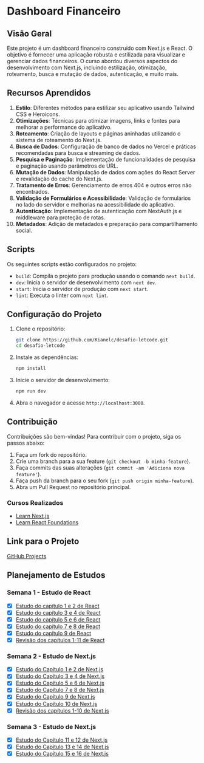 # Dashboard Financeiro

## Visão Geral

Este projeto é um dashboard financeiro construído com Next.js e React. O objetivo é fornecer uma aplicação robusta e estilizada para visualizar e gerenciar dados financeiros. O curso abordou diversos aspectos do desenvolvimento com Next.js, incluindo estilização, otimização, roteamento, busca e mutação de dados, autenticação, e muito mais.

## Recursos Aprendidos

1. **Estilo**: Diferentes métodos para estilizar seu aplicativo usando Tailwind CSS e Heroicons.
2. **Otimizações**: Técnicas para otimizar imagens, links e fontes para melhorar a performance do aplicativo.
3. **Roteamento**: Criação de layouts e páginas aninhadas utilizando o sistema de roteamento do Next.js.
4. **Busca de Dados**: Configuração de banco de dados no Vercel e práticas recomendadas para busca e streaming de dados.
5. **Pesquisa e Paginação**: Implementação de funcionalidades de pesquisa e paginação usando parâmetros de URL.
6. **Mutação de Dados**: Manipulação de dados com ações do React Server e revalidação do cache do Next.js.
7. **Tratamento de Erros**: Gerenciamento de erros 404 e outros erros não encontrados.
8. **Validação de Formulários e Acessibilidade**: Validação de formulários no lado do servidor e melhorias na acessibilidade do aplicativo.
9. **Autenticação**: Implementação de autenticação com NextAuth.js e middleware para proteção de rotas.
10. **Metadados**: Adição de metadados e preparação para compartilhamento social.

## Scripts

Os seguintes scripts estão configurados no projeto:

- `build`: Compila o projeto para produção usando o comando `next build`.
- `dev`: Inicia o servidor de desenvolvimento com `next dev`.
- `start`: Inicia o servidor de produção com `next start`.
- `lint`: Executa o linter com `next lint`.

## Configuração do Projeto

1. Clone o repositório:

   ```bash
   git clone https://github.com/Kianelc/desafio-letcode.git
   cd desafio-letcode
   ```

2. Instale as dependências:

   ```bash
   npm install
   ```

3. Inicie o servidor de desenvolvimento:

   ```bash
   npm run dev
   ```

4. Abra o navegador e acesse `http://localhost:3000`.

## Contribuição

Contribuições são bem-vindas! Para contribuir com o projeto, siga os passos abaixo:

1. Faça um fork do repositório.
2. Crie uma branch para a sua feature (`git checkout -b minha-feature`).
3. Faça commits das suas alterações (`git commit -am 'Adiciona nova feature'`).
4. Faça push da branch para o seu fork (`git push origin minha-feature`).
5. Abra um Pull Request no repositório principal.

### Cursos Realizados

- [Learn Next.js](https://nextjs.org/learn)
- [Learn React Foundations](https://nextjs.org/learn/react-foundations)

## Link para o Projeto

[GitHub Projects](https://github.com/users/Kianelc/projects/2)

## Planejamento de Estudos

### Semana 1 - Estudo de React

- [x] [Estudo do capítulo 1 e 2 de React](https://github.com/Kianelc/desafio-letcode/issues/1)
- [x] [Estudo do capítulo 3 e 4 de React](https://github.com/Kianelc/desafio-letcode/issues/2)
- [x] [Estudo do capítulo 5 e 6 de React](https://github.com/Kianelc/desafio-letcode/issues/3)
- [x] [Estudo do capítulo 7 e 8 de React](https://github.com/Kianelc/desafio-letcode/issues/4)
- [x] [Estudo do capítulo 9 de React](https://github.com/Kianelc/desafio-letcode/issues/5)
- [x] [Revisão dos capítulos 1-11 de React](https://github.com/Kianelc/desafio-letcode/issues/6)

### Semana 2 - Estudo de Next.js

- [x] [Estudo do Capítulo 1 e 2 de Next.js](https://github.com/Kianelc/desafio-letcode/issues/7)
- [x] [Estudo do Capítulo 3 e 4 de Next.js](https://github.com/Kianelc/desafio-letcode/issues/8)
- [x] [Estudo do Capítulo 5 e 6 de Next.js](https://github.com/Kianelc/desafio-letcode/issues/9)
- [x] [Estudo do Capítulo 7 e 8 de Next.js](https://github.com/Kianelc/desafio-letcode/issues/10)
- [x] [Estudo do Capítulo 9 de Next.js](https://github.com/Kianelc/desafio-letcode/issues/11)
- [x] [Estudo do Capítulo 10 de Next.js](https://github.com/Kianelc/desafio-letcode/issues/12)
- [x] [Revisão dos capítulos 1-10 de Next.js](https://github.com/Kianelc/desafio-letcode/issues/13)

### Semana 3 - Estudo de Next.js

- [x] [Estudo do Capítulo 11 e 12 de Next.js](https://github.com/Kianelc/desafio-letcode/issues/14)
- [x] [Estudo do Capítulo 13 e 14 de Next.js](https://github.com/Kianelc/desafio-letcode/issues/15)
- [x] [Estudo do Capítulo 15 e 16 de Next.js](https://github.com/Kianelc/desafio-letcode/issues/16)
